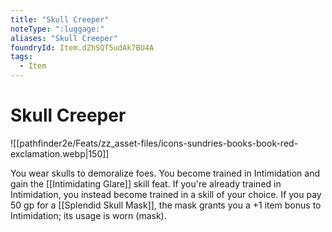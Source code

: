 ```yaml
---
title: "Skull Creeper"
noteType: ":luggage:"
aliases: "Skull Creeper"
foundryId: Item.dZhSQT5udAk7BU4A
tags:
  - Item
---
```


# Skull Creeper
![[pathfinder2e/Feats/zz_asset-files/icons-sundries-books-book-red-exclamation.webp|150]]

You wear skulls to demoralize foes. You become trained in Intimidation and gain the [[Intimidating Glare]] skill feat. If you're already trained in Intimidation, you instead become trained in a skill of your choice. If you pay 50 gp for a [[Splendid Skull Mask]], the mask grants you a +1 item bonus to Intimidation; its usage is worn (mask).
